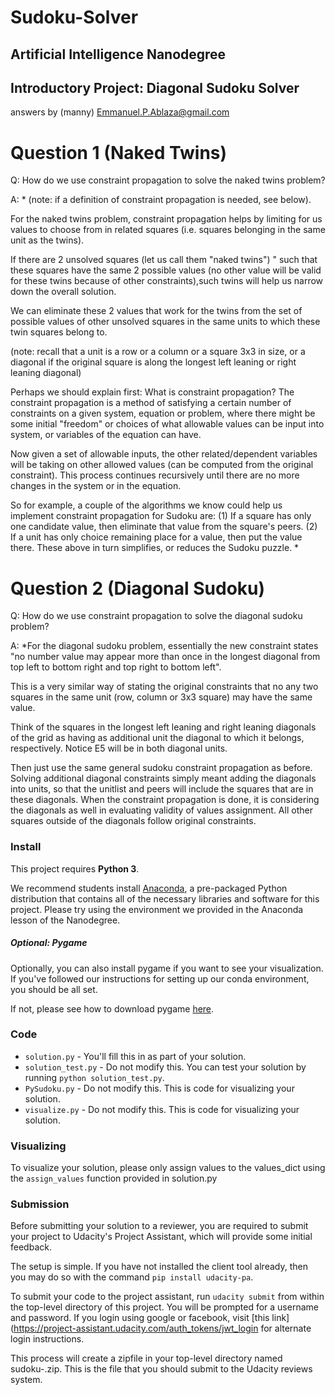 # Sudoku-Solver

## Artificial Intelligence Nanodegree
## Introductory Project: Diagonal Sudoku Solver

answers by (manny) Emmanuel.P.Ablaza@gmail.com

# Question 1 (Naked Twins)

Q: How do we use constraint propagation to solve the naked twins problem?  

A: * (note: if a definition of constraint propagation is needed, see below). 

For the naked twins problem, constraint propagation helps by limiting for us values to choose from in related squares (i.e. squares belonging in the same unit as the twins).

If there are 2 unsolved squares (let us call them "naked twins") "
such that these squares have the same 2 possible values
(no other value will be valid for these twins because of other constraints),such twins will help us narrow down the overall solution.

We can eliminate these 2 values that work for the twins from
the set of possible values of other unsolved squares in the same units to which these twin squares belong to.

(note: recall that a unit is a row or a column or a square 3x3 in size, or a diagonal if the original square is along the longest
left leaning or right leaning diagonal) 

Perhaps we should explain first: What is constraint propagation?
The constraint propagation is a method of satisfying a certain number of constraints on a given system, equation or problem, where there might be some initial "freedom" or choices of what
allowable values can be input into system, or variables of the equation can have.

Now given a set of allowable inputs, the other related/dependent variables will be taking on other allowed values (can be computed from the original constraint). This process continues recursively until there are no more changes in the system or in the equation.

So for example, a couple of the algorithms we know could help us implement constraint propagation for Sudoku are:
(1) If a square has only one candidate value, then eliminate that value from the square's peers. 
(2) If a unit has only choice remaining place for a value, then put the value there. These above in turn simplifies, or reduces the Sudoku puzzle.
*

# Question 2 (Diagonal Sudoku)
Q: How do we use constraint propagation to solve the diagonal sudoku problem?  

A: *For the diagonal sudoku problem, essentially the new constraint states "no number value may appear more than once in the longest diagonal from top left to bottom right and top right to bottom left".

This is a very similar way of stating the original constraints
that no any two squares in the same unit (row, column or 3x3 square) may have the same value.

Think of the squares in the longest left leaning and right leaning diagonals of the grid as having as additional unit the diagonal to which it belongs, respectively.  Notice E5 will be in both diagonal units.

Then just use the same general sudoku constraint propagation as before. Solving additional diagonal constraints simply meant adding the diagonals into units, so that the unitlist and peers will include the squares that are in these diagonals. When the constraint propagation is done, it is considering the diagonals as well in evaluating validity of values assignment. All other squares outside of the diagonals follow original constraints.

### Install

This project requires **Python 3**.

We recommend students install [Anaconda](https://www.continuum.io/downloads), a pre-packaged Python distribution that contains all of the necessary libraries and software for this project. 
Please try using the environment we provided in the Anaconda lesson of the Nanodegree.

##### Optional: Pygame

Optionally, you can also install pygame if you want to see your visualization. If you've followed our instructions for setting up our conda environment, you should be all set.

If not, please see how to download pygame [here](http://www.pygame.org/download.shtml).

### Code

* `solution.py` - You'll fill this in as part of your solution.
* `solution_test.py` - Do not modify this. You can test your solution by running `python solution_test.py`.
* `PySudoku.py` - Do not modify this. This is code for visualizing your solution.
* `visualize.py` - Do not modify this. This is code for visualizing your solution.

### Visualizing

To visualize your solution, please only assign values to the values_dict using the ```assign_values``` function provided in solution.py

### Submission
Before submitting your solution to a reviewer, you are required to submit your project to Udacity's Project Assistant, which will provide some initial feedback.  

The setup is simple.  If you have not installed the client tool already, then you may do so with the command `pip install udacity-pa`.  

To submit your code to the project assistant, run `udacity submit` from within the top-level directory of this project.  You will be prompted for a username and password.  If you login using google or facebook, visit [this link](https://project-assistant.udacity.com/auth_tokens/jwt_login for alternate login instructions.

This process will create a zipfile in your top-level directory named sudoku-<id>.zip.  This is the file that you should submit to the Udacity reviews system.

